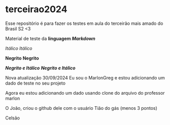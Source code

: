 # terceirao2024
Esse repositório é para fazer os testes em aula do terceirão mais amado do Brasil S2 &lt;3

Material de teste da **linguagem *Markdown***

*Itálico*
_Itálico_

**Negrito**
__Negrito__

***Negrito e Itálico***
___Negrito e Itálico___

Nova atualização 30/09/2024
Eu sou o MarlonGreg e estou adicionando um dado de teste no seu projeto

Agora eu estou adicionando um dado usando clone do arquivo do professor marlon

O João, criou o github dele com o usuário Tião do gás (menos 3 pontos)

Celsão